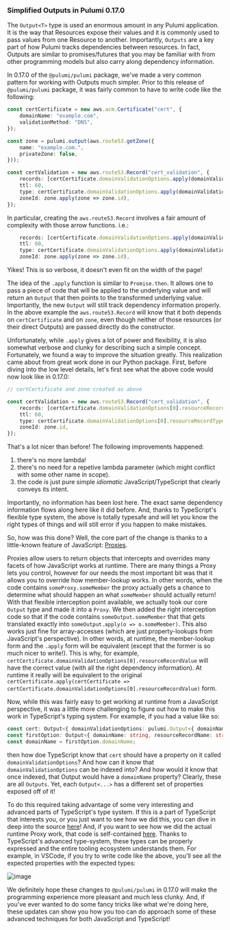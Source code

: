 ### Simplified Outputs in Pulumi 0.17.0

The `Output<T>` type is used an enormous amount in any Pulumi application.  It is the way that Resources expose their values and it is commonly used to pass values from one Resource to another.  Importantly, `Outputs` are a key part of how Pulumi tracks dependencies between resources.  In fact, Outputs are similar to promises/futures that you may be familiar with from other programming models but also carry along dependency information.

In 0.17.0 of the `@pulumi/pulumi` package, we've made a very common pattern for working with Outputs much simpler.  Prior to this release of  `@pulumi/pulumi` package, it was fairly common to have to write code like the following:

```ts
const certCertificate = new aws.acm.Certificate("cert", {
    domainName: "example.com",
    validationMethod: "DNS",
});

const zone = pulumi.output(aws.route53.getZone({
    name: "example.com.",
    privateZone: false,
}));

const certValidation = new aws.route53.Record("cert_validation", {
    records: [certCertificate.domainValidationOptions.apply(domainValidationOptions => domainValidationOptions[0].resourceRecordValue)],
    ttl: 60,
    type: certCertificate.domainValidationOptions.apply(domainValidationOptions => domainValidationOptions[0].resourceRecordType),
    zoneId: zone.apply(zone => zone.id),
});
```

In particular, creating the `aws.route53.Record` involves a fair amount of complexity with those arrow functions.  i.e.:

```ts
    records: [certCertificate.domainValidationOptions.apply(domainValidationOptions => domainValidationOptions[0].resourceRecordValue)],
    ttl: 60,
    type: certCertificate.domainValidationOptions.apply(domainValidationOptions => domainValidationOptions[0].resourceRecordType),
    zoneId: zone.apply(zone => zone.id),
```

Yikes!  This is so verbose, it doesn't even fit on the width of the page!

The idea of the `.apply` function is similar to `Promise.then`.  It allows one to pass a piece of code that will be applied to the underlying value and will return an `Output` that then points to the transformed underlying value.  Importantly, the new `Output` will still track dependency information properly.  In the above example the `aws.route53.Record` will know that it both depends on `certCertificate` and on `zone`, even though neither of those resources (or their direct Outputs) are passed directly do the constructor.  

Unfortunately, while `.apply` gives a lot of power and flexibility, it is also somewhat verbose and clunky for describing such a simple concept.  Fortunately, we found a way to improve the situation greatly.  This realization came about from great work done in our Python package.  First, before diving into the low level details, let's first see what the above code would now look like in 0.17.0:

```ts
// certCertificate and zone created as above

const certValidation = new aws.route53.Record("cert_validation", {
    records: [certCertificate.domainValidationOptions[0].resourceRecordValue],
    ttl: 60,
    type: certCertificate.domainValidationOptions[0].resourceRecordType,
    zoneId: zone.id,
});
```

That's a lot nicer than before!  The following improvements happened:
1. there's no more lambda!
2. there's no need for a repetive lambda parameter (which might conflict with some other name in scope).
3. the code *is* just pure simple *idiomatic* JavaScript/TypeScript that clearly conveys its intent.

Importantly, no information has been lost here.  The exact same dependency information flows along here like it did before.  And, thanks to TypeScript's flexible type system, the above is totally typesafe and will let you know the right types of things and will still error if you happen to make mistakes.

So, how was this done?  Well, the core part of the change is thanks to a little-known feature of JavaScript: [Proxies](https://developer.mozilla.org/en-US/docs/Web/JavaScript/Reference/Global_Objects/Proxy).

Proxies allow users to return objects that intercepts and overrides many facets of how JavaScript works at runtime.  There are many things a Proxy lets you control, however for our needs the most important bit was that it allows you to override how member-lookup works.  In other words, when the code contains `someProxy.someMember` the proxy actually gets a chance to determine what should happen an what `someMember` should actually return!  With that flexible interception point available, we actually took our core `Output` type and made it into a `Proxy`.  We then added the right interception code so that if the code contains `someOutput.someMember` that that gets translated exactly into `someOutput.apply(o => o.someMember)`.   This also works just fine for array-accesses (which are just property-lookups from JavaScript's perspective).  In other words, at runtime, the member-lookup form and the `.apply` form will be equivalent (except that the former is so much nicer to write!).  This is why, for example, `certCertificate.domainValidationOptions[0].resourceRecordValue` will have the correct value (with all the right dependency information).  At runtime it really will be equivalent to the original `certCertificate.apply(certCertificate => certCertificate.domainValidationOptions[0].resourceRecordValue)` form.

Now, while this was fairly easy to get working at runtime from a JavaScript perspective, it was a little more challenging to figure out how to make this work in TypeScript's typing system.  For example, if you had a value like so:

```ts
const cert: Output<{ domainValidationOptions: pulumi.Output<{ domainName: string, resourceRecordName: string, resourceRecordType: string, resourceRecordValue: string }[]> }>;
const firstOption: Output<{ domainName: string, resourceRecordName: string, resourceRecordType: string, resourceRecordValue: string }> = cert[0];
const domainName = firstOption.domainName;
```

then how doe TypeScript know that `cert` should have a property on it called `domainValidationOptions`?  And how can it know that `domainValidationOptions` can be indexed into?  And how would it know that once indexed, that Output would have a `domainName` property?  Clearly, these are all `Outputs`.  Yet, each `Output<...>` has a different set of properties exposed off of it!

To do this required taking advantage of some very interesting and advanced parts of TypeScript's type system.  If this is a part of TypeScript that interests you, or you just want to see how we did this, you can dive in deep into the source [here](https://github.com/pulumi/pulumi/blob/7d7e104ee3184d1244ea3517ab5cae5f52170dba/sdk/nodejs/output.ts#L624-L631)!  And, if you want to see how we did the actual runtime Proxy work, that code is self-contained [here](https://github.com/pulumi/pulumi/blob/7d7e104ee3184d1244ea3517ab5cae5f52170dba/sdk/nodejs/output.ts#L220-L282).  Thanks to TypeScript's advanced type-system, these types can be properly expressed and the entire tooling ecosystem understands them.  For example, in VSCode, if you try to write code like the above, you'll see all the expected properties with the expected types:

![image](https://user-images.githubusercontent.com/4564579/54156772-29999600-4404-11e9-9419-95b9b44bad08.png)


We definitely hope these changes to `@pulumi/pulumi` in 0.17.0 will make the programming experience more pleasant and much less clunky.  And, if you've ever wanted to do some fancy tricks like what we're doing here, these updates can show you how you too can do approach some of these advanced techniques for both JavaScript and TypeScript!
